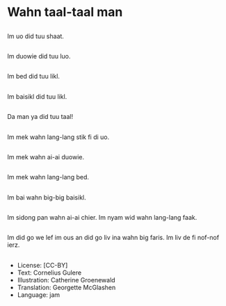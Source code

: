 # Wahn taal-taal man

##
Im uo did tuu shaat.

##
Im duowie did tuu luo.

##
Im bed did tuu likl.

##
Im baisikl did tuu likl.

##
Da man ya did tuu taal!

##
Im mek wahn lang-lang stik fi di uo.

##
Im mek wahn ai-ai duowie.

##
Im mek wahn lang-lang bed.

##
Im bai wahn big-big baisikl.

##
Im sidong pan wahn ai-ai chier. Im nyam wid wahn lang-lang faak.

##
Im did go we lef im ous an did go liv ina wahn big faris. Im liv de fi nof-nof ierz.

##
* License: [CC-BY]
* Text: Cornelius Gulere
* Illustration: Catherine Groenewald
* Translation: Georgette McGlashen
* Language: jam
